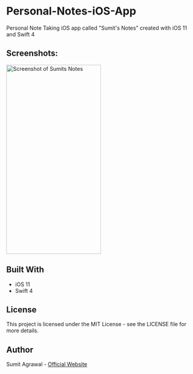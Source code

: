 # Personal-Notes-iOS-App
Personal Note Taking iOS app called "Sumit's Notes" created with iOS 11 and Swift 4

## Screenshots:
<img src="https://i.imgur.com/BsSEfEC.jpg" alt="Screenshot of Sumits Notes" width="250" height="500">

## Built With

* iOS 11
* Swift 4

## License

This project is licensed under the MIT License - see the LICENSE file for more details.

## Author

Sumit Agrawal - [Official Website](https://sumitagrawal.com)
